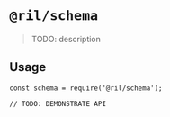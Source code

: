 # `@ril/schema`

> TODO: description

## Usage

```
const schema = require('@ril/schema');

// TODO: DEMONSTRATE API
```
